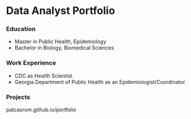 # Data Analyst Portfolio

### Education
- Master in Public Health, Epidemiology
- Bachelor in Biology, Biomedical Sciences

### Work Experience
- CDC as Health Scientist
- Georgia Department of Public Health as an Epidemiologist/Coordinator

### Projects
patcasrom.github.io/portfolio

